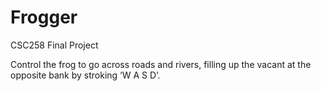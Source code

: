 # Frogger
CSC258 Final Project

Control the frog to go across roads and rivers, filling up the vacant at the opposite bank by stroking ‘W A S D’. 

